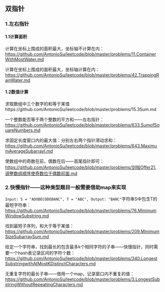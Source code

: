 ## 双指针
### 1.左右指针


#### 1.1计算面积

计算在坐标上围成的面积最大，坐标轴不计算在内：https://github.com/AntonioSu/leetcode/blob/master/problems/11.ContainerWithMostWater.md  

计算在坐标上围成的面积最大，坐标轴计算在内：https://github.com/AntonioSu/leetcode/blob/master/problems/42.TrappingRainWater.md  



#### 1.2数值计算

求取数组中三个数字的和等于某值https://github.com/AntonioSu/leetcode/blob/master/problems/15.3Sum.md   

一个整数能否等于两个整数的平方和——左右指针：https://github.com/AntonioSu/leetcode/blob/master/problems/633.SumofSquareNumbers.md

求固定长度窗口内的最大值：分别左右两个指针滑动求和：https://github.com/AntonioSu/leetcode/blob/master/problems/643.MaximumAverageSubarrayI.md

使数组中的奇数在前，偶数在后——首尾指针即可：https://github.com/AntonioSu/leetcode/blob/master/problems/剑指Offer21.调整数组顺序使奇数位于偶数前面.md



### 2.快慢指针——这种类型题目一般需要借助map来实现  

`Input: S = "ADOBECODEBANC", T = "ABC", Output: "BANC"`字符串S中包含T的最短字符串：https://github.com/AntonioSu/leetcode/blob/master/problems/76.MinimumWindowSubstring.md  

找到最短子序列，和大于等于某值：https://github.com/AntonioSu/leetcode/blob/master/problems/209.MinimumSizeSubarraySum.md

给定一个字符串，找到最长的包含最多k个相同字符的子串——快慢指针，同时需要一个hash表记录区间的字符个数：https://github.com/AntonioSu/leetcode/blob/master/problems/340.LongestSubstringwithAtMostKDistinctCharacters.md

无重复字符的最长子串——借用一个map，记录窗口内不重复的值：https://github.com/AntonioSu/leetcode/blob/master/problems/3.LongestSubstringWithoutRepeatingCharacters.md

